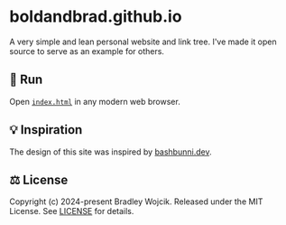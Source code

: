 # boldandbrad.github.io

A very simple and lean personal website and link tree. I've made it open source
to serve as an example for others.

## 🏃 Run

Open [`index.html`](index.html) in any modern web browser.

## 💡 Inspiration

The design of this site was inspired by [bashbunni.dev](https://bashbunni.dev).

## ⚖️ License

Copyright (c) 2024-present Bradley Wojcik. Released under the MIT License.
See [LICENSE](LICENSE) for details.
